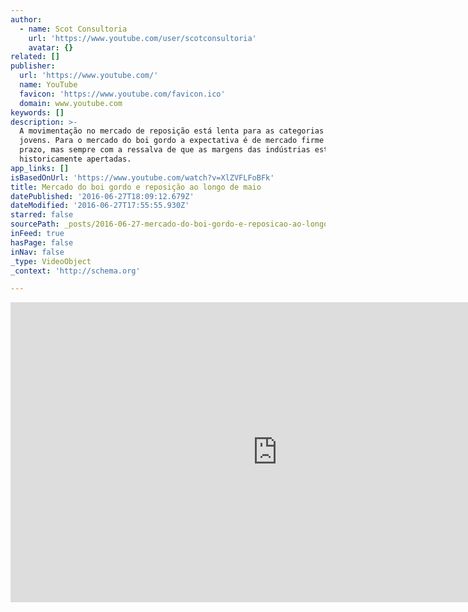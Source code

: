 ```yaml
---
author:
  - name: Scot Consultoria
    url: 'https://www.youtube.com/user/scotconsultoria'
    avatar: {}
related: []
publisher:
  url: 'https://www.youtube.com/'
  name: YouTube
  favicon: 'https://www.youtube.com/favicon.ico'
  domain: www.youtube.com
keywords: []
description: >-
  A movimentação no mercado de reposição está lenta para as categorias mais
  jovens. Para o mercado do boi gordo a expectativa é de mercado firme em curto
  prazo, mas sempre com a ressalva de que as margens das indústrias estão
  historicamente apertadas.
app_links: []
isBasedOnUrl: 'https://www.youtube.com/watch?v=XlZVFLFoBFk'
title: Mercado do boi gordo e reposição ao longo de maio
datePublished: '2016-06-27T18:09:12.679Z'
dateModified: '2016-06-27T17:55:55.930Z'
starred: false
sourcePath: _posts/2016-06-27-mercado-do-boi-gordo-e-reposicao-ao-longo-de-maio.md
inFeed: true
hasPage: false
inNav: false
_type: VideoObject
_context: 'http://schema.org'

---
```

<iframe src="https://cdn.embedly.com/widgets/media.html?src=https%3A%2F%2Fwww.youtube.com%2Fembed%2FXlZVFLFoBFk%3Ffeature%3Doembed&amp;url=http%3A%2F%2Fwww.youtube.com%2Fwatch%3Fv%3DXlZVFLFoBFk&amp;image=https%3A%2F%2Fi.ytimg.com%2Fvi%2FXlZVFLFoBFk%2Fhqdefault.jpg&amp;key=b7d04c9b404c499eba89ee7072e1c4f7&amp;type=text%2Fhtml&amp;schema=youtube" width="854" height="480" scrolling="no" frameborder="0" allowfullscreen="" style=""></iframe>